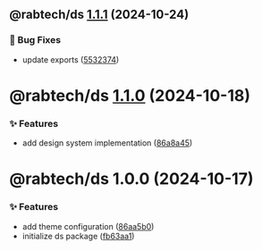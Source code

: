 ## @rabtech/ds [1.1.1](https://gitlab.com/rabtech/kick-reserve-libraries/npm-packages/compare/@rabtech/ds@1.1.0...@rabtech/ds@1.1.1) (2024-10-24)


### 🐛 Bug Fixes

* update exports ([5532374](https://gitlab.com/rabtech/kick-reserve-libraries/npm-packages/commit/553237450b0f9fad7a7dfd706d645de91f9192f4))

# @rabtech/ds [1.1.0](https://gitlab.com/rabtech/kick-reserve-libraries/npm-packages/compare/@rabtech/ds@1.0.0...@rabtech/ds@1.1.0) (2024-10-18)


### ✨ Features

* add design system implementation ([86a8a45](https://gitlab.com/rabtech/kick-reserve-libraries/npm-packages/commit/86a8a45b8ad84c44d9aa440c049b34d0867addb0))

# @rabtech/ds 1.0.0 (2024-10-17)


### ✨ Features

* add theme configuration ([86aa5b0](https://gitlab.com/rabtech/kick-reserve-libraries/npm-packages/commit/86aa5b01802bf8fe049a154fd854b6a3718abcef))
* initialize ds package ([fb63aa1](https://gitlab.com/rabtech/kick-reserve-libraries/npm-packages/commit/fb63aa106dda5fe1f1bf49515596ff928ed8afaf))
